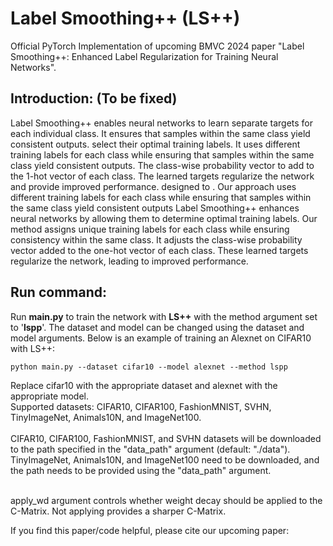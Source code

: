 # Label Smoothing++ (LS++)
Official PyTorch Implementation of upcoming BMVC 2024 paper "Label Smoothing++: Enhanced Label Regularization for Training Neural Networks". <br>

## Introduction: (To be fixed)
Label Smoothing++ enables neural networks to learn separate targets for each individual class. It ensures that samples within the same class yield consistent outputs.
select their optimal training labels. It uses different training labels for each class while ensuring that samples within the same class yield consistent outputs. The class-wise probability vector to add to the 1-hot vector of each class. The learned targets regularize the network and provide improved performance.
designed to . Our approach uses
different training labels for each class while ensuring that samples within the same class
yield consistent outputs
Label Smoothing++ enhances neural networks by allowing them to determine optimal training labels. Our method assigns unique training labels for each class while ensuring consistency within the same class. It adjusts the class-wise probability vector added to the one-hot vector of each class. These learned targets regularize the network, leading to improved performance.
<br>

## Run command:
Run <strong>main.py</strong> to train the network with <strong>LS++</strong> with the method argument set to '<strong>lspp</strong>'. The dataset and model can be changed using the dataset and model arguments. Below is an example of training an Alexnet on CIFAR10 with LS++:<br>
```
python main.py --dataset cifar10 --model alexnet --method lspp
```

Replace cifar10 with the appropriate dataset and alexnet with the appropriate model. <br>
Supported datasets: CIFAR10, CIFAR100, FashionMNIST, SVHN, TinyImageNet, Animals10N, and ImageNet100. <br><br>
CIFAR10, CIFAR100, FashionMNIST, and SVHN datasets will be downloaded to the path specified in the "data_path" argument (default: "./data").<br>
TinyImageNet, Animals10N, and ImageNet100 need to be downloaded, and the path needs to be provided using the "data_path" argument. 

<br>
apply_wd argument controls whether weight decay should be applied to the C-Matrix. Not applying provides a sharper C-Matrix.

If you find this paper/code helpful, please cite our upcoming paper:
```
```
